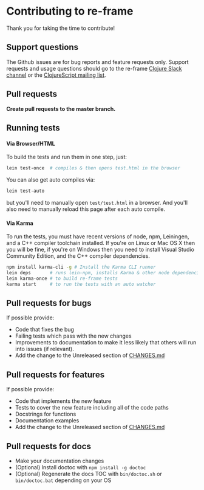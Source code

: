 # Contributing to re-frame

Thank you for taking the time to contribute!

## Support questions

The Github issues are for bug reports and feature requests only. Support requests and usage
questions should go to the re-frame [Clojure Slack channel](http://clojurians.net) or
the [ClojureScript mailing list](https://groups.google.com/forum/#!forum/clojurescript).

## Pull requests

**Create pull requests to the master branch.**

## Running tests

#### Via Browser/HTML

To build the tests and run them in one step, just:
```sh
lein test-once  # compiles & then opens test.html in the browser
```

You can also get auto compiles via:
```sh
lein test-auto
```
but you'll need to manually open `test/test.html` in a browser. And you'll also need to 
manually reload this page after each auto compile.

#### Via Karma

To run the tests, you must have recent versions of node, npm, Leiningen, and a C++ compiler 
toolchain installed. If you're on Linux or Mac OS X then you will be fine, 
if you're on Windows then you need to install Visual Studio Community Edition, 
and the C++ compiler dependencies.

```sh
npm install karma-cli -g # Install the Karma CLI runner
lein deps       # runs lein-npm, installs Karma & other node dependencies. Only needed the first time.
lein karma-once # to build re-frame tests
karma start     # to run the tests with an auto watcher
```

## Pull requests for bugs

If possible provide:

* Code that fixes the bug
* Failing tests which pass with the new changes
* Improvements to documentation to make it less likely that others will run into issues (if relevant).
* Add the change to the Unreleased section of [CHANGES.md](CHANGES.md)

## Pull requests for features

If possible provide:

* Code that implements the new feature
* Tests to cover the new feature including all of the code paths
* Docstrings for functions
* Documentation examples
* Add the change to the Unreleased section of [CHANGES.md](CHANGES.md)

## Pull requests for docs

* Make your documentation changes
* (Optional) Install doctoc with `npm install -g doctoc`
* (Optional) Regenerate the docs TOC with `bin/doctoc.sh` or `bin/doctoc.bat` depending on your OS
